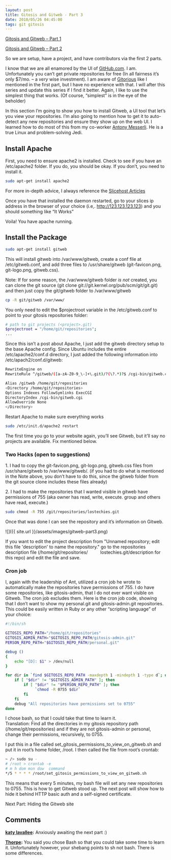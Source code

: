 ```yaml
---
layout: post
title: Gitosis and Gitweb - Part 3
date: 2010/05/26 04:45:00
tags: git gitosis
---
```



[Gitosis and Gitweb – Part 1](/posts/gitosis-and-gitweb-part-1)

[Gitosis and Gitweb – Part 2](/posts/gitosis-and-gitweb-part-2)

So we are setup, have a project, and have contributors via the first 2 parts.

I know that we are all enamored by the UI of [GitHub.com](http://github.com). I am. Unfortunately you can’t get private repositories for free (In all fairness it’s only $7/mo. – a _very_ wise investment). I am aware of [Gitorious](http://gitorious.com) like I mentioned in the first part, but I have no experience with that. I will after this series and update this series if I find it better. Again, I like to use the simplest thing that works. (Of course, “simplest” is in the eye of the beholder)

In this section I’m going to show you how to install Gitweb, a UI tool that let’s you view your repositories. I’m also going to mention how to get it to auto-detect any new repositories and ensure they show up on the web UI. I learned how to do most of this from my co-worker [Antony Messerli](http://twitter.com/ajmesserli). He is a true Linux and problem-solving Jedi.

## Install Apache

First, you need to ensure apache2 is installed. Check to see if you have an /etc/apache2 folder. If you do, you should be okay. If you don’t, you need to install it.

```bash
sudo apt-get install apache2
```

For more in-depth advice, I always reference the [Slicehost Articles](http://articles.slicehost.com/2010/5/19/installing-apache-on-ubuntu)

Once you have that installed the daemon restarted, go to your slices ip address in the browser of your choice (i.e,. http://123.123.123.123) and you should something like “It Works”

Voila! You have apache running.

## Install the Package

```bash
sudo apt-get install gitweb
```

This will install gitweb into /var/www/gitweb, create a conf file at /etc/gitweb.conf, and add three files to /usr/share/gitweb (git-favicon.png, git-logo.png, gitweb.css).

Note: If for some reason, the /var/www/gitweb folder _is not_ created, you can clone the git source (git clone git://git.kernel.org/pub/scm/git/git.git) and then just copy the git/gitweb folder to /var/www/gitweb

```bash
cp -R git/gitweb /var/www/
```

You only need to edit the $projectroot variable in the /etc/gitweb.conf to point to your gitosis repositories folder:

```bash
# path to git projects (<project>.git)
$projectroot = "/home/git/repositories";
...
```

Since this isn’t a post about Apache, I just add the gitweb directory setup to the base Apache config. Since Ubuntu includes the entire /etc/apache2/conf.d directory, I just added the following information into /etc/apach2/conf.d/gitweb:

```bash
RewriteEngine on
RewriteRule ^/gitweb/([a-zA-Z0-9_\-]+\.git)/?(\?.*)?$ /cgi-bin/gitweb.cgi/$1 [L,PT]

Alias /gitweb /home/git/repositories
<Directory /home/git/repositories>
Options Indexes FollowSymlinks ExecCGI
DirectoryIndex /cgi-bin/gitweb.cgi
AllowOverride None
</Directory>
```

Restart Apache to make sure everything works

```bash
sudo /etc/init.d/apache2 restart
```

The first time you go to your website again, you’ll see Gitweb, but it’ll say no projects are available. Fix mentioned below.

### Two Hacks (open to suggestions)

1\. I had to copy the git-favicon.png, git-logo.png, gitweb.css files from /usr/share/gitweb to /var/www/gitweb/. (if you had to do what is mentioned in the Note above, you don’t have to do this, since the gitweb folder from the git source clone includes these files already)

2\. I had to make the repositories that I wanted visible in gitweb have permissions of 755 (aka owner has read, write, execute. group and others have read, execute.)

```bash
sudo chmod -R 755 /git/repositories/lostechies.git
```

Once that was done I can see the repository and it’s information on Gitweb.

![]({{ site.url }}/assets/images/gitweb-part3.png)

If you want to edit the project description from "Unnamed repository; edit this file 'description' to name the repository." go to the repositories description file (/home/git/repositories/          lostechies.git/description for this repo) and edit the file and save.

### Cron job

I, again with the leadership of Ant, utilized a cron job he wrote to automatically make the repositories have permissions of 755. I do have some repositories, like gitosis-admin, that I do not ever want visible on Gitweb. The cron job excludes them. Here is the cron job code, showing that I don’t want to show my personal.git and gitosis-admin.git repositories. This could be easily written in Ruby or any other “scripting language” of your choice:

```bash
#!/bin/sh

GITOSIS_REPO_PATH="/home/git/repositories"
GITOSIS_ADMIN_PATH="$GITOSIS_REPO_PATH/gitosis-admin.git"
PERSON_REPO_PATH="$GITOSIS_REPO_PATH/personal.git"

debug ()
{
    echo "[D]: $1" > /dev/null
}

for dir in `find $GITOSIS_REPO_PATH -maxdepth 1 -mindepth 1 -type d`; do
    if [ "$dir" != "$GITOSIS_ADMIN_PATH" ]; then
        if [ "$dir" != "$PERSON_REPO_PATH" ]; then
             `chmod -R 0755 $dir`
        fi
    fi
    debug "All repositories have permissions set to 0755"
done
```

I chose bash, so that I could take that time to learn it.  
Translation: Find all the directories in my gitosis repository path (/home/git/repositories) and if they are not gitosis-admin or personal, change their permissions, recursively, to 0755.

I put this in a file called set_gitosis_permissions_to_view_on_gitweb.sh and put it in root’s home folder, /root. I then called the file from root’s crontab:

```bash
~ /> sudo su -
# /root > crontab -e
# m h dom mon dow  command
*/5 * * * * /root/set_gitosis_permissions_to_view_on_gitweb.sh
```

This means that every 5 minutes, my bash file will set any new repositories to 0755. This is how to get Gitweb stood up. The next post will show how to hide it behind HTTP basic auth and a self-signed certificate.

Next Part: Hiding the Gitweb site

## Comments

**[katy lavallee](#483 "2010-07-09 22:07:08"):** Anxiously awaiting the next part :)

**[Thorpe](#513 "2011-11-05 01:16:00"):** You said you chose Bash so that you could take some time to learn it. Unfortunately however, your shebang points to sh not bash. There is some differences.


